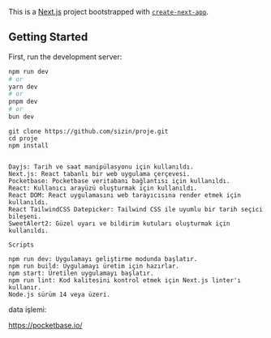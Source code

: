 This is a [Next.js](https://nextjs.org/) project bootstrapped with [`create-next-app`](https://github.com/vercel/next.js/tree/canary/packages/create-next-app).

## Getting Started

First, run the development server:

```bash
npm run dev
# or
yarn dev
# or
pnpm dev
# or
bun dev
```

```
git clone https://github.com/sizin/proje.git
cd proje
npm install


Dayjs: Tarih ve saat manipülasyonu için kullanıldı.
Next.js: React tabanlı bir web uygulama çerçevesi.
Pocketbase: Pocketbase veritabanı bağlantısı için kullanıldı.
React: Kullanıcı arayüzü oluşturmak için kullanıldı.
React DOM: React uygulamasını web tarayıcısına render etmek için kullanıldı.
React TailwindCSS Datepicker: Tailwind CSS ile uyumlu bir tarih seçici bileşeni.
SweetAlert2: Güzel uyarı ve bildirim kutuları oluşturmak için kullanıldı.

Scripts

npm run dev: Uygulamayı geliştirme modunda başlatır.
npm run build: Uygulamayı üretim için hazırlar.
npm start: Üretilen uygulamayı başlatır.
npm run lint: Kod kalitesini kontrol etmek için Next.js linter'ı kullanır.
Node.js sürüm 14 veya üzeri.
```
data işlemi:

https://pocketbase.io/